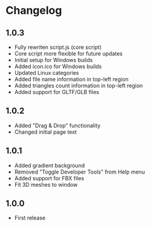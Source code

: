 # Changelog
## 1.0.3
- Fully rewriten script.js (core script)
- Core script more flexible for future updates
- Initial setup for Windows builds
- Added icon.ico for Windows builds
- Updated Linux categories
- Added file name information in top-left region
- Added triangles count information in top-left region
- Added support for GLTF/GLB files

## 1.0.2
- Added "Drag & Drop" functionality
- Changed initial page text

## 1.0.1
- Added gradient background
- Removed "Toggle Developer Tools" from Help menu
- Added support for FBX files
- Fit 3D meshes to window

## 1.0.0
- First release
